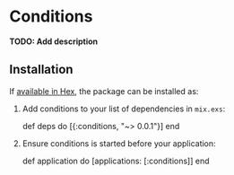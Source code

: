 # Conditions

**TODO: Add description**

## Installation

If [available in Hex](https://hex.pm/docs/publish), the package can be installed as:

  1. Add conditions to your list of dependencies in `mix.exs`:

        def deps do
          [{:conditions, "~> 0.0.1"}]
        end

  2. Ensure conditions is started before your application:

        def application do
          [applications: [:conditions]]
        end
